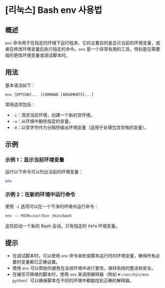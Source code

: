 # [리눅스] Bash env 사용법

## 概述
`env` 命令用于在指定的环境下运行程序。它的主要目的是显示当前的环境变量，或者在修改环境变量后执行指定的命令。`env` 是一个非常有用的工具，特别是在需要临时更改环境变量或调试脚本时。

## 用法
基本语法如下：
```
env [OPTION]... [COMMAND [ARGUMENTS]...]
```

常用选项包括：
- `-i`：清空当前环境，创建一个新的空环境。
- `-u`：从环境中删除指定的变量。
- `-0`：以空字符作为分隔符输出环境变量（适用于处理包含空格的变量）。

## 示例
### 示例 1：显示当前环境变量
运行以下命令可以列出当前的环境变量：
```bash
env
```

### 示例 2：在新的环境中运行命令
使用 `-i` 选项可以在一个干净的环境中运行命令：
```bash
env -i PATH=/usr/bin /bin/bash
```
这将启动一个新的 Bash 会话，只有指定的 `PATH` 环境变量。

## 提示
- 在调试脚本时，可以使用 `env` 命令来检查脚本运行时的环境变量，确保所有必要的变量都已正确设置。
- 使用 `env` 可以帮助你避免在全局环境中进行更改，保持系统的整洁和安全。
- 在编写可移植的脚本时，使用 `env` 来调用解释器（例如 `#!/usr/bin/env python`）可以确保脚本在不同的环境中都能找到正确的解释器。